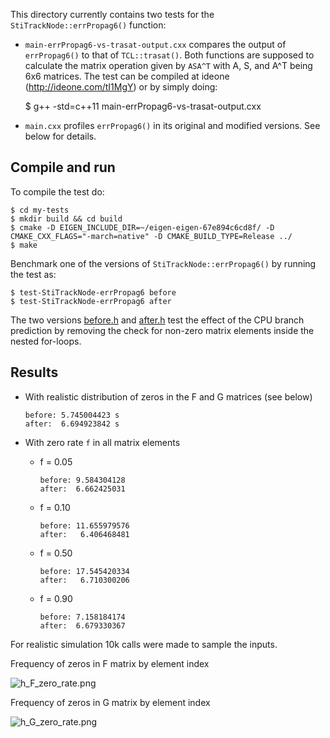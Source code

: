 
This directory currently contains two tests for the
`StiTrackNode::errPropag6()` function:

* `main-errPropag6-vs-trasat-output.cxx` compares the output of `errPropag6()`
to that of `TCL::trasat()`. Both functions are supposed to calculate the matrix
operation given by `ASA^T` with A, S, and A^T being 6x6 matrices. The test can
be compiled at ideone (http://ideone.com/tI1MgY) or by simply doing:

    $ g++ -std=c++11 main-errPropag6-vs-trasat-output.cxx

* `main.cxx` profiles `errPropag6()` in its original and modified versions. See
below for details.


Compile and run
---------------

To compile the test do:

    $ cd my-tests
    $ mkdir build && cd build
    $ cmake -D EIGEN_INCLUDE_DIR=~/eigen-eigen-67e894c6cd8f/ -D CMAKE_CXX_FLAGS="-march=native" -D CMAKE_BUILD_TYPE=Release ../
    $ make

Benchmark one of the versions of `StiTrackNode::errPropag6()` by running the
test as:

    $ test-StiTrackNode-errPropag6 before
    $ test-StiTrackNode-errPropag6 after

The two versions [before.h](before.h) and [after.h](after.h) test the effect of
the CPU branch prediction by removing the check for non-zero matrix elements
inside the nested for-loops.


Results
-------

* With realistic distribution of zeros in the F and G matrices (see below)

      before: 5.745004423 s
      after:  6.694923842 s

* With zero rate `f` in all matrix elements

  * f = 0.05

        before: 9.584304128
        after:  6.662425031


  * f = 0.10

        before: 11.655979576
        after:   6.406468481

  * f = 0.50

        before: 17.545420334
        after:   6.710300206

  * f = 0.90

        before: 7.158184174
        after:  6.679330367


For realistic simulation 10k calls were made to sample the inputs.

Frequency of zeros in F matrix by element index

![h_F_zero_rate.png](https://plexoos.github.io/my-tests/test-StiTrackNode-errPropag6/h_F_zero_rate.png)

Frequency of zeros in G matrix by element index

![h_G_zero_rate.png](https://plexoos.github.io/my-tests/test-StiTrackNode-errPropag6/h_G_zero_rate.png)
